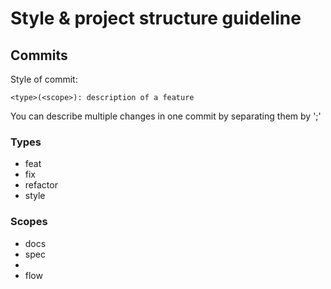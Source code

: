 # Style & project structure guideline

## Commits

Style of commit:

```
<type>(<scope>): description of a feature
```

You can describe multiple changes in one commit by separating them by ';'

### Types

- feat
- fix
- refactor
- style

### Scopes

- docs
- spec
- <module name without folders>
- flow
